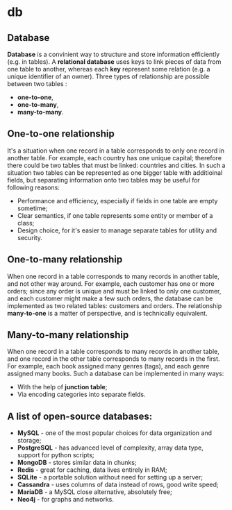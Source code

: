 # db

## Database
**Database** is a convinient way to structure and store information efficiently (e.g. in tables). A **relational database** uses keys to link pieces of data from one table to another, whereas each **key** represent some relation (e.g. a unique identifier of an owner). Three types of relationship are possible between two tables :
- **one-to-one**,
- **one-to-many**,
- **many-to-many**.

## One-to-one relationship
It's a situation when one record in a table corresponds to only one record in another table. For example, each country has one unique capital; therefore there could be two tables that must be linked: countries and cities. In such a situation two tables can be represented as one bigger table with additioinal fields, but separating information onto two tables may be useful for following reasons:
- Performance and efficiency, especially if fields in one table are empty sometime;
- Clear semantics, if one table represents some entity or member of a class;
- Design choice, for it's easier to manage separate tables for utility and security.

## One-to-many relationship
When one record in a table corresponds to many records in another table, and not other way around. For example, each customer has one or more orders; since any order is unique and must be linked to only one customer, and each customer might make a few such orders, the database can be implemented as two related tables: customers and orders. The relationship **many-to-one** is a matter of perspective, and is technically equivalent.

## Many-to-many relationship
When one record in a table corresponds to many records in another table, and one record in the other table corresponds to many records in the first. For example, each book assigned many genres (tags), and each genre assigned many books. Such a database can be implemented in many ways:
- With the help of **junction table**;
- Via encoding categories into separate fields.

## A list of open-source databases:
- **MySQL** - one of the most popular choices for data organization and storage;
- **PostgreSQL** - has advanced level of complexity, array data type, support for python scripts;
- **MongoDB** - stores similar data in chunks;
- **Redis** - great for caching, data lives entirely in RAM;
- **SQLite** - a portable solution without need for setting up a server;
- **Cassandra** - uses columns of data instead of rows, good write speed;
- **MariaDB** - a MySQL close alternative, absolutely free;
- **Neo4j** - for graphs and networks.
